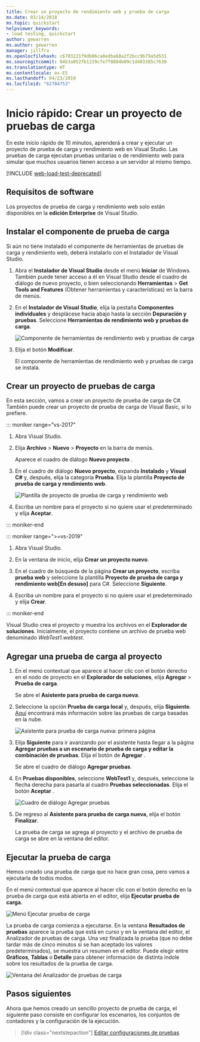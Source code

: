 ```yaml
---
title: Crear un proyecto de rendimiento web y prueba de carga
ms.date: 03/14/2018
ms.topic: quickstart
helpviewer_keywords:
- load testing, quickstart
author: gewarren
ms.author: gewarren
manager: jillfra
ms.openlocfilehash: c6703221f9db06ca8edba68a2f2bcc9b79a5d531
ms.sourcegitcommit: 94b3a052fb1229c7e7f8804b09c1d403385c7630
ms.translationtype: HT
ms.contentlocale: es-ES
ms.lasthandoff: 04/23/2019
ms.locfileid: "62784753"
---
```

# <a name="quickstart-create-a-load-test-project"></a>Inicio rápido: Crear un proyecto de pruebas de carga

En este inicio rápido de 10 minutos, aprenderá a crear y ejecutar un proyecto de prueba de carga y rendimiento web en Visual Studio. Las pruebas de carga ejecutan pruebas unitarias o de rendimiento web para simular que muchos usuarios tienen acceso a un servidor al mismo tiempo.

[!INCLUDE [web-load-test-deprecated](includes/web-load-test-deprecated.md)]

## <a name="software-requirements"></a>Requisitos de software

Los proyectos de prueba de carga y rendimiento web solo están disponibles en la **edición Enterprise** de Visual Studio.

## <a name="install-the-load-testing-component"></a>Instalar el componente de prueba de carga

Si aún no tiene instalado el componente de herramientas de pruebas de carga y rendimiento web, deberá instalarlo con el Instalador de Visual Studio.

1. Abra el **Instalador de Visual Studio** desde el menú **Iniciar** de Windows. También puede tener acceso a él en Visual Studio desde el cuadro de diálogo de nuevo proyecto, o bien seleccionando **Herramientas** > **Get Tools and Features** (Obtener herramientas y características) en la barra de menús.

1. En el **Instalador de Visual Studio**, elija la pestaña **Componentes individuales** y desplácese hacia abajo hasta la sección **Depuración y pruebas**. Seleccione **Herramientas de rendimiento web y pruebas de carga**.

   ![Componente de herramientas de rendimiento web y pruebas de carga](media/web-perf-load-testing-tools-component.png)

1. Elija el botón **Modificar**.

   El componente de herramientas de rendimiento web y pruebas de carga se instala.

## <a name="create-a-load-test-project"></a>Crear un proyecto de pruebas de carga

En esta sección, vamos a crear un proyecto de prueba de carga de C#. También puede crear un proyecto de prueba de carga de Visual Basic, si lo prefiere.

::: moniker range="vs-2017"

1. Abra Visual Studio.

2. Elija **Archivo** > **Nuevo** > **Proyecto** en la barra de menús.

   Aparece el cuadro de diálogo **Nuevo proyecto** .

3. En el cuadro de diálogo **Nuevo proyecto**, expanda **Instalado** y **Visual C#** y, después, elija la categoría **Prueba**. Elija la plantilla **Proyecto de prueba de carga y rendimiento web**.

   ![Plantilla de proyecto de prueba de carga y rendimiento web](media/web-perf-load-test-project-template.png)

4. Escriba un nombre para el proyecto si no quiere usar el predeterminado y elija **Aceptar**.

::: moniker-end

::: moniker range=">=vs-2019"

1. Abra Visual Studio.

2. En la ventana de inicio, elija **Crear un proyecto nuevo**.

3. En el cuadro de búsqueda de la página **Crear un proyecto**, escriba **prueba web** y seleccione la plantilla **Proyecto de prueba de carga y rendimiento web\[En desuso]** para C#. Seleccione **Siguiente**.

4. Escriba un nombre para el proyecto si no quiere usar el predeterminado y elija **Crear**.

::: moniker-end

   Visual Studio crea el proyecto y muestra los archivos en el **Explorador de soluciones**. Inicialmente, el proyecto contiene un archivo de prueba web denominado *WebTest1.webtest*.

## <a name="add-a-load-test-to-the-project"></a>Agregar una prueba de carga al proyecto

1. En el menú contextual que aparece al hacer clic con el botón derecho en el nodo de proyecto en el **Explorador de soluciones**, elija **Agregar** > **Prueba de carga**.

   Se abre el **Asistente para prueba de carga nueva**.

1. Seleccione la opción **Prueba de carga local** y, después, elija **Siguiente**. [Aquí](/azure/devops/test/load-test/get-started-simple-cloud-load-test?view=vsts) encontrará más información sobre las pruebas de carga basadas en la nube.

   ![Asistente para prueba de carga nueva: primera página](media/load-test-wizard-page-1.png)

1. Elija **Siguiente** para ir avanzando por el asistente hasta llegar a la página **Agregar pruebas a un escenario de prueba de carga y editar la combinación de pruebas**. Elija el botón de **Agregar** .

   Se abre el cuadro de diálogo **Agregar pruebas**.

1. En **Pruebas disponibles**, seleccione **WebTest1** y, después, seleccione la flecha derecha para pasarla al cuadro **Pruebas seleccionadas**. Elija el botón **Aceptar** .

   ![Cuadro de diálogo Agregar pruebas](media/add-tests-dialog-box.png)

1. De regreso al **Asistente para prueba de carga nueva**, elija el botón **Finalizar**.

   La prueba de carga se agrega al proyecto y el archivo de prueba de carga se abre en la ventana del editor.

## <a name="run-the-load-test"></a>Ejecutar la prueba de carga

Hemos creado una prueba de carga que no hace gran cosa, pero vamos a ejecutarla de todos modos.

En el menú contextual que aparece al hacer clic con el botón derecho en la prueba de carga que está abierta en el editor, elija **Ejecutar prueba de carga**.

![Menú Ejecutar prueba de carga](media/run-load-test.png)

La prueba de carga comienza a ejecutarse. En la ventana **Resultados de pruebas** aparece la prueba que está en curso y en la ventana del editor, el Analizador de pruebas de carga. Una vez finalizada la prueba (que no debe tardar más de cinco minutos si se han aceptado los valores predeterminados), se muestra un resumen en el editor. Puede elegir entre **Gráficos**, **Tablas** o **Detalle** para obtener información de distinta índole sobre los resultados de la prueba de carga.

![Ventana del Analizador de pruebas de carga](media/load-test-analyzer.png)

## <a name="next-steps"></a>Pasos siguientes

Ahora que hemos creado un sencillo proyecto de prueba de carga, el siguiente paso consiste en configurar los escenarios, los conjuntos de contadores y la configuración de la ejecución.

> [!div class="nextstepaction"]
> [Editar configuraciones de pruebas](edit-load-tests.md)
